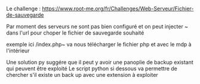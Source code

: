 Le challenge : https://www.root-me.org/fr/Challenges/Web-Serveur/Fichier-de-sauvegarde

Par moment des serveurs ne sont pas bien configuré et on peut injecter ~ dans l'url pour choper le fichier de sauvegarde souhaité 

exemple ici /index.php~ va nous télécharger le fichier php et avec le mdp à l'intérieur 



Une solution py suggére que il peut y avoir une panoplie de backup existant qui peuvent être exploité 
Le script python si dessous va permettre de chercher s'il existe un back up avec une extension à exploiter


